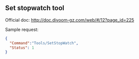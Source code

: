 ## Set stopwatch tool

Official doc: <http://doc.divoom-gz.com/web/#/12?page_id=225>

Sample request:

```json
{
  "Command":"Tools/SetStopWatch",
  "Status": 1
}
```